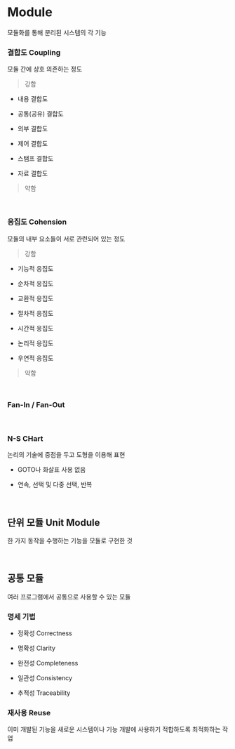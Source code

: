 # Module

모듈화를 통해 분리된 시스템의 각 기능

### 결합도 Coupling

모듈 간에 상호 의존하는 정도

> 강함

- 내용 결합도

- 공통(공유) 결합도

- 외부 결합도

- 제어 결합도

- 스탬프 결합도

- 자료 결합도

> 약함

<br/>

### 응집도 Cohension

모듈의 내부 요소들이 서로 관련되어 있는 정도

> 강함

- 기능적 응집도

- 순차적 응집도

- 교환적 응집도

- 절차적 응집도

- 시간적 응집도

- 논리적 응집도

- 우연적 응집도

> 약함

<br/>

### Fan-In / Fan-Out

<br/>

### N-S CHart

논리의 기술에 중점을 두고 도형을 이용해 표현

- GOTO나 화살표 사용 없음

- 연속, 선택 및 다중 선택, 반복

<br/>

## 단위 모듈 Unit Module

한 가지 동작을 수행하는 기능을 모듈로 구현한 것

<br/>

## 공통 모듈 

여러 프로그램에서 공통으로 사용할 수 있는 모듈

### 명세 기법

- 정확성 Correctness

- 명확성 Clarity

- 완전성 Completeness

- 일관성 Consistency

- 추적성 Traceability

### 재사용 Reuse

이미 개발된 기능을 새로운 시스템이나 기능 개발에 사용하기 적합하도록 최적화하는 작업

